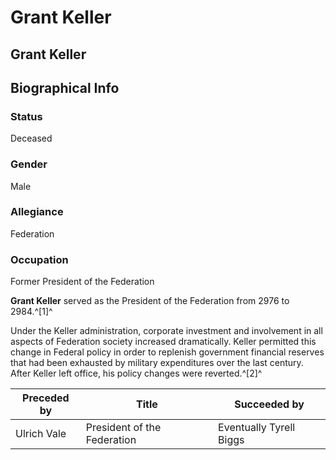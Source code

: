 # Grant Keller
## Grant Keller

		

## Biographical Info

### Status

Deceased

### Gender

Male

### Allegiance

Federation

### Occupation

Former President of the Federation

**Grant Keller** served as the President of the Federation from 2976 to 2984.^[1]^

Under the Keller administration, corporate investment and involvement in all aspects of Federation society increased dramatically. Keller permitted this change in Federal policy in order to replenish government financial reserves that had been exhausted by military expenditures over the last century. After Keller left office, his policy changes were reverted.^[2]^

| **Preceded by** | **Title** | **Succeeded by** |
| --- | --- | --- |
| Ulrich Vale | President of the Federation | Eventually Tyrell Biggs |